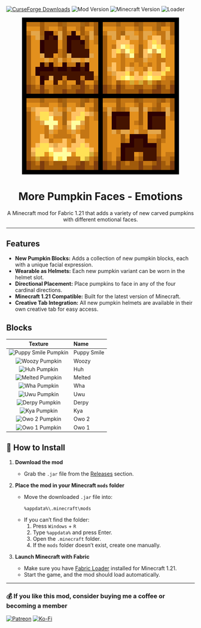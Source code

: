 <!-- Badges section -->
[![CurseForge Downloads](https://img.shields.io/badge/CurseForge-41k-orange?style=for-the-badge&logo=curseforge&logoColor=white)](https://www.curseforge.com/minecraft/mc-mods/your-mod-slug)
![Mod Version](https://img.shields.io/badge/Version-v1.0.0-blue?style=for-the-badge)
![Minecraft Version](https://img.shields.io/badge/Minecraft-1.21-green?style=for-the-badge)
![Loader](https://img.shields.io/badge/Loader-Fabric-yellow?style=for-the-badge&logo=fabricmc)

<div style="text-align: center;">
  <img src="src/main/resources/assets/more-pumpkin-faces-happy-pack/pack.png" alt="Logo" width="420">
</div>

<h1 style="text-align: center;">More Pumpkin Faces - Emotions</h1>

<p style="text-align: center;">
  A Minecraft mod for Fabric 1.21 that adds a variety of new carved pumpkins with different emotional faces.
</p>

<hr>

## Features

- **New Pumpkin Blocks:** Adds a collection of new pumpkin blocks, each with a unique facial expression.
- **Wearable as Helmets:** Each new pumpkin variant can be worn in the helmet slot.
- **Directional Placement:** Place pumpkins to face in any of the four cardinal directions.
- **Minecraft 1.21 Compatible:** Built for the latest version of Minecraft.
- **Creative Tab Integration:** All new pumpkin helmets are available in their own creative tab for easy access.

## Blocks

| Texture | Name |
| :---: | :--- |
| <img src="src/main/resources/assets/more_pumpkin_faces/textures/block/pumpkin-puppy-smile.png" alt="Puppy Smile Pumpkin" width="64"> | Puppy Smile  |
| <img src="src/main/resources/assets/more_pumpkin_faces/textures/block/pumpkin-woozy.png" alt="Woozy Pumpkin" width="64"> | Woozy        |
| <img src="src/main/resources/assets/more_pumpkin_faces/textures/block/pumpkin-huh.png" alt="Huh Pumpkin" width="64"> | Huh          |
| <img src="src/main/resources/assets/more_pumpkin_faces/textures/block/pumpkin-melted.png" alt="Melted Pumpkin" width="64"> | Melted       |
| <img src="src/main/resources/assets/more_pumpkin_faces/textures/block/pumpkin-wha.png" alt="Wha Pumpkin" width="64"> | Wha          |
| <img src="src/main/resources/assets/more_pumpkin_faces/textures/block/pumpkin-uwu.png" alt="Uwu Pumpkin" width="64"> | Uwu          |
| <img src="src/main/resources/assets/more_pumpkin_faces/textures/block/pumpkin-derpy.png" alt="Derpy Pumpkin" width="64"> | Derpy        |
| <img src="src/main/resources/assets/more_pumpkin_faces/textures/block/pumpkin-kya.png" alt="Kya Pumpkin" width="64"> | Kya          |
| <img src="src/main/resources/assets/more_pumpkin_faces/textures/block/pumpkin-owo-2.png" alt="Owo 2 Pumpkin" width="64"> | Owo 2        |
| <img src="src/main/resources/assets/more_pumpkin_faces/textures/block/pumpkin-owo-1.png" alt="Owo 1 Pumpkin" width="64"> | Owo 1        |
## 🧭 How to Install

1.  **Download the mod**
    *   Grab the `.jar` file from the [Releases](https://github.com/gabrieldominicoxibillo/more-pumpkin-faces-happy-pack/releases) section.

2.  **Place the mod in your Minecraft `mods` folder**
    *   Move the downloaded `.jar` file into:
        ```
        %appdata%\.minecraft\mods
        ```
    *   If you can’t find the folder:
        1.  Press `Windows` + `R`
        2.  Type `%appdata%` and press Enter.
        3.  Open the `.minecraft` folder.
        4.  If the `mods` folder doesn’t exist, create one manually.

3.  **Launch Minecraft with Fabric**
    *   Make sure you have [Fabric Loader](https://fabricmc.net/use/installer/) installed for Minecraft 1.21.
    *   Start the game, and the mod should load automatically.

<hr>

### 💰 If you like this mod, consider buying me a coffee or becoming a member

[![Patreon](https://img.shields.io/badge/Patreon-F96854?style=for-the-badge&logo=patreon&logoColor=white)](https://patreon.com/gabpixel)
[![Ko-Fi](https://img.shields.io/badge/Ko--fi-F16061?style=for-the-badge&logo=ko-fi&logoColor=white)](https://ko-fi.com/gabpixel)
